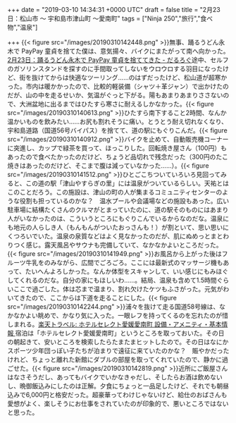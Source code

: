 
+++
date = "2019-03-10 14:34:31 +0000 UTC"
draft = false
title = "2月23日：松山市 ～ 宇和島市津山町 ～愛南町"
tags = ["Ninja 250","旅行","食べ物","温泉"]

+++
{{< figure src="/images/20190310142448.png"  >}}無事、踊るうどん永木で PayPay 童貞を捨てた僕は、意気揚々、バイクにまたがって南へ向かった。[2月23日：踊るうどん永木で PayPay 童貞を捨ててきた - だるろぐ](https://blog.daruyanagi.jp/entry/2019/02/26/163932)途中、セルフのガソリンスタンドを探すのに手間取ってしないをウロウロする羽目になったけど、街を抜けてからは快適なツーリング……のはずだったけど、松山道が超寒かった。市内は暖かかったので、比較的軽装備（シャツ＋革ジャン）で出かけたのだが、山の中を走るせいか、気温がぐっと下がる。陽もあまりあまりささないので、大洲盆地に出るまではひたすら寒さに耐えるしかなかった。{{< figure src="/images/20190310140613.png"  >}}ひたすら南下すること2時間、なんか温かいものを飲みたい……お尻も割れそうに痛い。とうとう耐え切れなくなり、宇和島道路（国道56号バイパス）を捨てて、道の駅にもぐりこんだ。{{< figure src="/images/20190310140912.png"  >}}バイクを止めて、自動販売機コーナーに突進し、カップで緑茶を買って、ほっこりした。回転焼き屋さん（100円）もあったので食べたかったのだけど、ちょうど品切れで残念だった（300円のたこ焼きはあったのだけど、そこまで腹は減っていなかった……）。{{< figure src="/images/20190310141512.png"  >}}ひとごこちついていろいろ見回ってみると、この道の駅「津山やすらぎの里」には温泉がついているらしい。天祐とはこのことだろう。この施設は、津山の町の人が集まるコミュニティセンターのような役割も担っているのかな？　温水プールや会議場などの施設もあった。広い駐車場に結構たくさんのクルマがとまっていたのに、道の駅そのものにはあまり人がいなかったのは、こういうところにもぐりこんでいるからなのだな。温泉にも地元の人らしき人（もんもんがついたおっさんも！）が割といて、思い思いにくつろいでいた。温泉の泉質などはよく見なかったのだが、肌にぬめっとまとわりつく感じ。露天風呂やサウナも完備していて、なかなかよいところだった。{{< figure src="/images/20190310141949.png"  >}}お風呂から上がった後はフルーツ牛乳をのみながら、広間でごろごろ。ここには最新式のマッサージ機もあって、たいへんよろしかった。なんか体型をスキャンして、いい感じにもみほぐしてくれるのだな。自分の家にもほしいわ……。結局、温泉も含めて1.5時間ぐらいここで過ごした。体は芯まで温まり、割れ欠けたケツもふさがった。元気がわいてきたので、ここからは下道を走ることにした。{{< figure src="/images/20190310142244.png"  >}}浦々を抜けて走る国道58号線は、なかなかよい眺めで、かなり気に入った。一眼レフを持ってくるのを忘れたのが惜しまれる。[楽天トラベル: ホテルセレクト愛媛愛南町 設備・アメニティ・基本情報 ](https://travel.rakuten.co.jp/HOTEL/67356/67356_std.html)宿泊は「ホテルセレクト愛媛愛南町」というところを取っておいた。その日の朝起きて、安いところを検索したらたまたまヒットしたので。その日はなにかスポーツ少年団っぽい子たちが泊まりで遠征に来ていたのかな？　賑やかだったけれど、ちょっと離れた新館にダブルの部屋を取ってくれていたので、静かに過ごせた。{{< figure src="/images/20190310142819.png"  >}}近所にご飯屋さんはなさそうだし、あってもバイクでいかなきゃだし、そしたらお酒は飲めないし、晩御飯込みにしたのは正解。夕食にちょっと一品足したけど、それでも朝昼込みで6,000円と格安だった。超豪華ってわけじゃないけど、給仕のおばさんも愛想がよく、楽しそうにお仕事をされていたのが印象的で、悪いところではないと思った。


